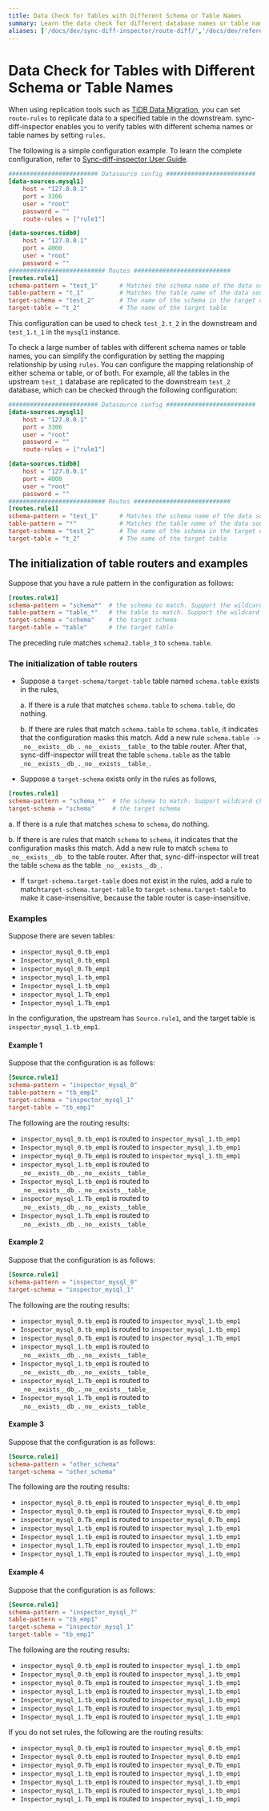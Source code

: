 ```yaml
---
title: Data Check for Tables with Different Schema or Table Names
summary: Learn the data check for different database names or table names.
aliases: ['/docs/dev/sync-diff-inspector/route-diff/','/docs/dev/reference/tools/sync-diff-inspector/route-diff/']
---
```


# Data Check for Tables with Different Schema or Table Names

When using replication tools such as [TiDB Data Migration](/dm/dm-overview.md), you can set `route-rules` to replicate data to a specified table in the downstream. sync-diff-inspector enables you to verify tables with different schema names or table names by setting `rules`.

The following is a simple configuration example. To learn the complete configuration, refer to [Sync-diff-inspector User Guide](/sync-diff-inspector/sync-diff-inspector-overview.md).

```toml
######################### Datasource config #########################
[data-sources.mysql1]
    host = "127.0.0.1"
    port = 3306
    user = "root"
    password = ""
    route-rules = ["rule1"]

[data-sources.tidb0]
    host = "127.0.0.1"
    port = 4000
    user = "root"
    password = ""
########################### Routes ###########################
[routes.rule1]
schema-pattern = "test_1"      # Matches the schema name of the data source. Supports the wildcards "*" and "?"
table-pattern = "t_1"          # Matches the table name of the data source. Supports the wildcards "*" and "?"
target-schema = "test_2"       # The name of the schema in the target database
target-table = "t_2"           # The name of the target table
```

This configuration can be used to check `test_2.t_2` in the downstream and `test_1.t_1` in the `mysql1` instance.

To check a large number of tables with different schema names or table names, you can simplify the configuration by setting the mapping relationship by using `rules`. You can configure the mapping relationship of either schema or table, or of both. For example, all the tables in the upstream `test_1` database are replicated to the downstream `test_2` database, which can be checked through the following configuration:

```toml
######################### Datasource config #########################
[data-sources.mysql1]
    host = "127.0.0.1"
    port = 3306
    user = "root"
    password = ""
    route-rules = ["rule1"]

[data-sources.tidb0]
    host = "127.0.0.1"
    port = 4000
    user = "root"
    password = ""
########################### Routes ###########################
[routes.rule1]
schema-pattern = "test_1"      # Matches the schema name of the data source. Supports the wildcards "*" and "?".
table-pattern = "*"            # Matches the table name of the data source. Supports the wildcards "*" and "?".
target-schema = "test_2"       # The name of the schema in the target database
target-table = "t_2"           # The name of the target table
```

## The initialization of table routers and examples

Suppose that you have a rule pattern in the configuration as follows:

```toml
[routes.rule1]
schema-pattern = "schema*"  # the schema to match. Support the wildcard characters "*" and "?".
table-pattern = "table_*"   # the table to match. Support the wildcard characters "*" and "?".
target-schema = "schema"    # the target schema
target-table = "table"      # the target table
```

The preceding rule matches `schema2.table_3` to `schema.table`.

### The initialization of table routers

* Suppose a `target-schema/target-table` table named `schema.table` exists in the rules,

    a. If there is a rule that matches `schema.table` to `schema.table`, do nothing.

    b. If there are rules that match `schema.table` to `schema.table`, it indicates that the configuration masks this match. Add a new rule `schema.table -> _no__exists__db_._no__exists__table_` to the table router. After that, sync-diff-inspector will treat the table `schema.table` as the table `_no__exists__db_._no__exists__table_`.

* Suppose a `target-schema` exists only in the rules as follows,

```toml
[routes.rule1]
schema-pattern = "schema_*"  # the schema to match. Support wildcard characters * and ?.
target-schema = "schema"     # the target schema
```

a. If there is a rule that matches `schema` to `schema`, do nothing.

b. If there is are rules that match `schema` to `schema`, it indicates that the configuration masks this match. Add a new rule to match `schema` to `_no__exists__db_` to the table router. After that, sync-diff-inspector will treat the table `schema` as the table `_no__exists__db_`.

* If `target-schema.target-table` does not exist in the rules, add a rule to match`target-schema.target-table` to `target-schema.target-table` to make it case-insensitive, because the table router is case-insensitive.

### Examples

Suppose there are seven tables:

- `inspector_mysql_0.tb_emp1`
- `Inspector_mysql_0.tb_emp1`
- `inspector_mysql_0.Tb_emp1`
- `inspector_mysql_1.tb_emp1`
- `Inspector_mysql_1.tb_emp1`
- `inspector_mysql_1.Tb_emp1`
- `Inspector_mysql_1.Tb_emp1`

In the configuration, the upstream has `Source.rule1`, and the target table is `inspector_mysql_1.tb_emp1`.

#### Example 1

Suppose that the configuration is as follows:

```toml
[Source.rule1]
schema-pattern = "inspector_mysql_0"
table-pattern = "tb_emp1"
target-schema = "inspector_mysql_1"
target-table = "tb_emp1"
```

The following are the routing results:

- `inspector_mysql_0.tb_emp1` is routed to `inspector_mysql_1.tb_emp1`
- `Inspector_mysql_0.tb_emp1` is routed to `inspector_mysql_1.tb_emp1`
- `inspector_mysql_0.Tb_emp1` is routed to `inspector_mysql_1.tb_emp1`
- `inspector_mysql_1.tb_emp1` is routed to `_no__exists__db_._no__exists__table_`
- `Inspector_mysql_1.tb_emp1` is routed to `_no__exists__db_._no__exists__table_`
- `inspector_mysql_1.Tb_emp1` is routed to `_no__exists__db_._no__exists__table_`
- `Inspector_mysql_1.Tb_emp1` is routed to `_no__exists__db_._no__exists__table_`

#### Example 2

Suppose that the configuration is as follows:

```toml
[Source.rule1]
schema-pattern = "inspector_mysql_0"
target-schema = "inspector_mysql_1"
```

The following are the routing results:

- `inspector_mysql_0.tb_emp1` is routed to `inspector_mysql_1.tb_emp1`
- `Inspector_mysql_0.tb_emp1` is routed to `inspector_mysql_1.tb_emp1`
- `inspector_mysql_0.Tb_emp1` is routed to `inspector_mysql_1.Tb_emp1`
- `inspector_mysql_1.tb_emp1` is routed to `_no__exists__db_._no__exists__table_`
- `Inspector_mysql_1.tb_emp1` is routed to `_no__exists__db_._no__exists__table_`
- `inspector_mysql_1.Tb_emp1` is routed to `_no__exists__db_._no__exists__table_`
- `Inspector_mysql_1.Tb_emp1` is routed to `_no__exists__db_._no__exists__table_`

#### Example 3

Suppose that the configuration is as follows:

```toml
[Source.rule1]
schema-pattern = "other_schema"
target-schema = "other_schema"
```

The following are the routing results:

- `inspector_mysql_0.tb_emp1` is routed to `inspector_mysql_0.tb_emp1`
- `Inspector_mysql_0.tb_emp1` is routed to `Inspector_mysql_0.tb_emp1`
- `inspector_mysql_0.Tb_emp1` is routed to `inspector_mysql_0.Tb_emp1`
- `inspector_mysql_1.tb_emp1` is routed to `inspector_mysql_1.tb_emp1`
- `Inspector_mysql_1.tb_emp1` is routed to `inspector_mysql_1.tb_emp1`
- `inspector_mysql_1.Tb_emp1` is routed to `inspector_mysql_1.tb_emp1`
- `Inspector_mysql_1.Tb_emp1` is routed to `inspector_mysql_1.tb_emp1`

#### Example 4

Suppose that the configuration is as follows:

```toml
[Source.rule1]
schema-pattern = "inspector_mysql_?"
table-pattern = "tb_emp1"
target-schema = "inspector_mysql_1"
target-table = "tb_emp1"
```

The following are the routing results:

- `inspector_mysql_0.tb_emp1` is routed to `inspector_mysql_1.tb_emp1`
- `Inspector_mysql_0.tb_emp1` is routed to `inspector_mysql_1.tb_emp1`
- `inspector_mysql_0.Tb_emp1` is routed to `inspector_mysql_1.tb_emp1`
- `inspector_mysql_1.tb_emp1` is routed to `inspector_mysql_1.tb_emp1`
- `Inspector_mysql_1.tb_emp1` is routed to `inspector_mysql_1.tb_emp1`
- `inspector_mysql_1.Tb_emp1` is routed to `inspector_mysql_1.tb_emp1`
- `Inspector_mysql_1.Tb_emp1` is routed to `inspector_mysql_1.tb_emp1`

If you do not set rules, the following are the routing results:

- `inspector_mysql_0.tb_emp1` is routed to `inspector_mysql_0.tb_emp1`
- `Inspector_mysql_0.tb_emp1` is routed to `Inspector_mysql_0.tb_emp1`
- `inspector_mysql_0.Tb_emp1` is routed to `inspector_mysql_0.Tb_emp1`
- `inspector_mysql_1.tb_emp1` is routed to `inspector_mysql_1.tb_emp1`
- `Inspector_mysql_1.tb_emp1` is routed to `inspector_mysql_1.tb_emp1`
- `inspector_mysql_1.Tb_emp1` is routed to `inspector_mysql_1.tb_emp1`
- `Inspector_mysql_1.Tb_emp1` is routed to `inspector_mysql_1.tb_emp1`
